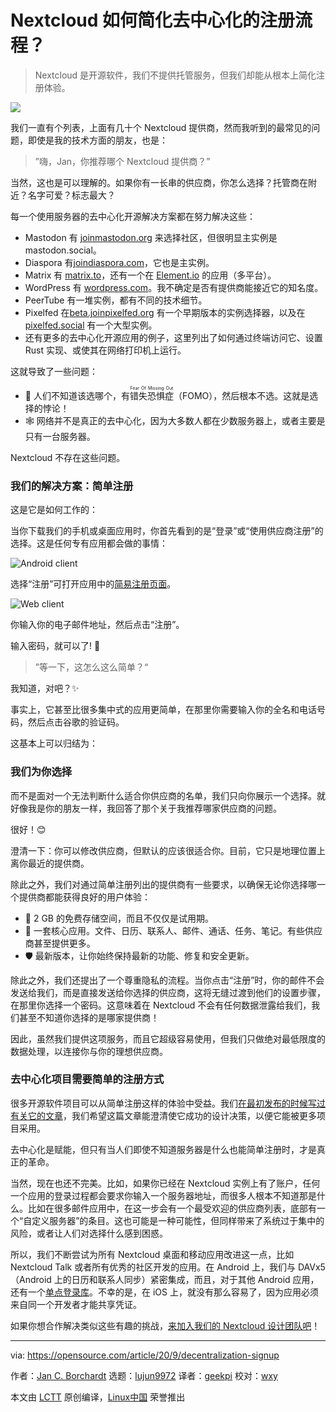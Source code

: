 [#]: collector: (lujun9972)
[#]: translator: (geekpi)
[#]: reviewer: (wxy)
[#]: publisher: ( )
[#]: url: ( )
[#]: subject: (How Nextcloud simplified the signup process for decentralization)
[#]: via: (https://opensource.com/article/20/9/decentralization-signup)
[#]: author: (Jan C. Borchardt https://opensource.com/users/jancborchardt)

Nextcloud 如何简化去中心化的注册流程？
======

> Nextcloud 是开源软件，我们不提供托管服务，但我们却能从根本上简化注册体验。

![](https://img.linux.net.cn/data/attachment/album/202009/27/100351eqd88qub0b3ww0tu.jpg)

我们一直有个列表，上面有几十个 Nextcloud 提供商，然而我听到的最常见的问题，即使是我的技术方面的朋友，也是： 

> ”嗨，Jan，你推荐哪个 Nextcloud 提供商？”

当然，这也是可以理解的。如果你有一长串的供应商，你怎么选择？托管商在附近？名字可爱？标志最大？

每一个使用服务器的去中心化开源解决方案都在努力解决这些：

  * Mastodon 有 [joinmastodon.org][2] 来选择社区，但很明显主实例是 mastodon.social。
  * Diaspora 有[joindiaspora.com][3]，它也是主实例。
  * Matrix 有 [matrix.to][4]，还有一个在 [Element.io][5] 的应用（多平台）。
  * WordPress 有 [wordpress.com][6]。我不确定是否有提供商能接近它的知名度。
  * PeerTube 有一堆实例，都有不同的技术细节。
  * Pixelfed 在[beta.joinpixelfed.org][7] 有一个早期版本的实例选择器，以及在 [pixelfed.social][8] 有一个大型实例。
  * 还有更多的去中心化开源应用的例子，这里列出了如何通过终端访问它、设置 Rust 实现、或使其在网络打印机上运行。

这就导致了一些问题：

  * 🔮 人们不知道该选哪个，有<ruby>错失恐惧症<rt>Fear Of Missing Out</rt></ruby>（FOMO），然后根本不选。这就是选择的悖论！
  * 🕸 网络并不是真正的去中心化，因为大多数人都在少数服务器上，或者主要是只有一台服务器。

Nextcloud 不存在这些问题。

### 我们的解决方案：简单注册

这是它是如何工作的：

当你下载我们的手机或桌面应用时，你首先看到的是“登录”或“使用供应商注册”的选择。这是任何专有应用都会做的事情：

![Android client][9]

选择“注册”可打开应用中的[简易注册页面][10]。

![Web client][11]

你输入你的电子邮件地址，然后点击“注册”。

输入密码，就可以了! 🎉

> ”等一下，这怎么这么简单？“

我知道，对吧？✨

事实上，它甚至比很多集中式的应用更简单，在那里你需要输入你的全名和电话号码，然后点击谷歌的验证码。

这基本上可以归结为：

### 我们为你选择

而不是面对一个无法判断什么适合你供应商的名单，我们只向你展示一个选择。就好像我是你的朋友一样，我回答了那个关于我推荐哪家供应商的问题。

很好！😊

澄清一下：你可以修改供应商，但默认的应该很适合你。目前，它只是地理位置上离你最近的提供商。

除此之外，我们对通过简单注册列出的提供商有一些要求，以确保无论你选择哪一个提供商都能获得良好的用户体验：

  * 🎁 2 GB 的免费存储空间，而且不仅仅是试用期。
  * 🍱 一套核心应用。文件、日历、联系人、邮件、通话、任务、笔记。有些供应商甚至提供更多。
  * 🛡 最新版本，让你始终保持最新的功能、修复和安全更新。

除此之外，我们还提出了一个尊重隐私的流程。当你点击“注册”时，你的邮件不会发送给我们，而是直接发送给你选择的供应商，这将无缝过渡到他们的设置步骤，在那里你选择一个密码。这意味着在 Nextcloud 不会有任何数据泄露给我们，我们甚至不知道你选择的是哪家提供商！

因此，虽然我们提供这项服务，而且它超级容易使用，但我们只做绝对最低限度的数据处理，以连接你与你的理想供应商。

### 去中心化项目需要简单的注册方式

很多开源软件项目可以从简单注册这样的体验中受益。我们[在最初发布的时候写过有关它的文章][12]，我们希望这篇文章能澄清使它成功的设计决策，以便它能被更多项目采用。

去中心化是赋能，但只有当人们即使不知道服务器是什么也能简单注册时，才是真正的革命。

当然，现在也还不完美。比如，如果你已经在 Nextcloud 实例上有了账户，任何一个应用的登录过程都会要求你输入一个服务器地址，而很多人根本不知道那是什么。比如在很多邮件应用中，在这一步会有一个最受欢迎的供应商列表，底部有一个“自定义服务器”的条目。这也可能是一种可能性，但同样带来了系统过于集中的风险，或者让人们对选择什么感到困惑。

所以，我们不断尝试为所有 Nextcloud 桌面和移动应用改进这一点，比如 Nextcloud Talk 或者所有优秀的社区开发的应用。在 Android 上，我们与 DAVx5（Android 上的日历和联系人同步）紧密集成，而且，对于其他 Android 应用，还有一个[单点登录库][13]。不幸的是，在 iOS 上，就没有那么容易了，因为应用必须来自同一个开发者才能共享凭证。

如果你想合作解决类似这些有趣的挑战，[来加入我们的 Nextcloud 设计团队吧][14]！

--------------------------------------------------------------------------------

via: https://opensource.com/article/20/9/decentralization-signup

作者：[Jan C. Borchardt][a]
选题：[lujun9972][b]
译者：[geekpi](https://github.com/geekpi)
校对：[wxy](https://github.com/wxy)

本文由 [LCTT](https://github.com/LCTT/TranslateProject) 原创编译，[Linux中国](https://linux.cn/) 荣誉推出

[a]: https://opensource.com/users/jancborchardt
[b]: https://github.com/lujun9972
[1]: https://opensource.com/sites/default/files/styles/image-full-size/public/lead-images/rh_003601_05_mech_osyearbook2016_cloud_cc.png?itok=XSV7yR9e (clouds in the sky with blue pattern)
[2]: https://joinmastodon.org/
[3]: https://joindiaspora.com
[4]: https://matrix.to
[5]: http://Element.io
[6]: https://wordpress.com
[7]: http://beta.joinpixelfed.org
[8]: http://pixelfed.social
[9]: https://opensource.com/sites/default/files/nextcloud-android-small.png (Android client)
[10]: https://nextcloud.com/signup
[11]: https://opensource.com/sites/default/files/nextcloud-web-small.png (Web client)
[12]: https://nextcloud.com/blog/introducing-simple-signup-you-can-now-get-started-with-nextcloud-in-2-steps/
[13]: https://github.com/nextcloud/Android-SingleSignOn
[14]: https://nextcloud.com/design
